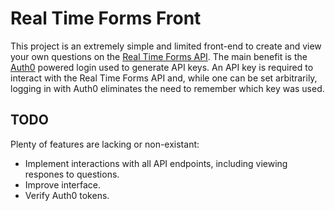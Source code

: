 # Real Time Forms Front

This project is an extremely simple and limited front-end to create and view your own questions on the [Real Time Forms API](https://github.com/Misacorp/real-time-forms). The main benefit is the [Auth0](https://auth0.com/) powered login used to generate API keys. An API key is required to interact with the Real Time Forms API and, while one can be set arbitrarily, logging in with Auth0 eliminates the need to remember which key was used. 

## TODO
Plenty of features are lacking or non-existant:

* Implement interactions with all API endpoints, including viewing respones to questions.
* Improve interface.
* Verify Auth0 tokens.
